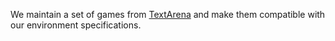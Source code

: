 We maintain a set of games from [TextArena](https://github.com/LeonGuertler/TextArena) and make them compatible with our environment specifications.